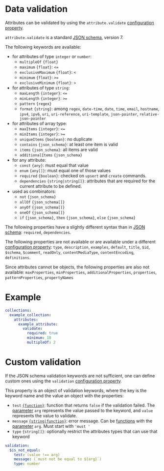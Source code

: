 # Data validation

Attributes can be validated by using the `attribute.validate`
[configuration property](../configuration/configuration.md#properties).

`attribute.validate` is a standard [JSON schema](http://json-schema.org),
version 7.

The following keywords are available:

- for attributes of type `integer` or `number`:
  - `multipleOf` `{float}`
  - `maximum` `{float}`: `<=`
  - `exclusiveMaximum` `{float}`: `<`
  - `minimum` `{float}`: `>=`
  - `exclusiveMinimum` `{float}`: `>`
- for attributes of type `string`:
  - `maxLength` `{integer}`: `<=`
  - `minLength` `{integer}`: `>=`
  - `pattern` `{regex}`
  - `format` `{string}`: among `regex`, `date-time`, `date`, `time`, `email`,
    `hostname`, `ipv4`, `ipv6`, `uri`, `uri-reference`, `uri-template`,
    `json-pointer`, `relative-json-pointer`
- for attributes of array type:
  - `maxItems` `{integer}`: `<=`
  - `minItems` `{integer}`: `>=`
  - `uniqueItems` `{boolean}`: no duplicate
  - `contains` `{json_schema}`: at least one item is valid
  - `items` `{json_schema}`: all items are valid
  - `additionalItems` `{json_schema}`
- for any attribute:
  - `const` `{any}`: must equal that value
  - `enum` `{any[]}`: must equal one of those values
  - `required` `{boolean}`: checked on `upsert` and `create` commands.
  - `dependencies` `{string|string[]}`: attributes that are required for the
    current attribute to be defined.
- used as combinators:
  - `not` `{json_schema}`
  - `allOf` `{json_schema[]}`
  - `anyOf` `{json_schema[]}`
  - `oneOf` `{json_schema[]}`
  - `if` `{json_schema}`, `then` `{json_schema}`, `else` `{json_schema}`

The following properties have a slightly different syntax than in
[JSON schema](http://json-schema.org): `required`, `dependencies`.

The following properties are not available or are available under a different
[configuration property](../configuration/configuration.md#properties): `type`,
`description`, `examples`, `default`, `title`, `$id`, `$schema`, `$comment`,
`readOnly`, `contentMediaType`, `contentEncoding`, `definitions`.

Since attributes cannot be objects, the following properties are also not
available: `maxProperties`, `minProperties`, `additionalProperties`,
`properties`, `patternProperties`, `propertyNames`

# Example

```yml
collections:
  example_collection:
    attributes:
      example_attribute:
        validate:
          required: true
          minimum: 10
          multipleOf: 2
```

# Custom validation

If the JSON schema validation keywords are not sufficient, one can define custom
ones using the `validation`
[configuration property](../configuration/configuration.md#properties).

This property is an object of validation keywords, where the key is the keyword
name and the value an object with the properties:

- `test` [`{function}`](../configuration/functions.md): function that returns
  `false` if the validation failed. The
  [parameter](../configuration/functions.md#parameters) `arg` represents the
  value passed to the keyword, and `value` represents the value to validate.
- `message` [`{string|function}`](../configuration/functions.md): error message.
  Can be [functions](../configuration/functions.md) with the
  [parameter](../configuration/functions.md#parameters) `arg`. Must start with
  `'must '`
- `type` `{string[]}`: optionally restrict the attributes types that can use
  that keyword

```yml
validation:
  $is_not_equal:
    test: (value !== arg)
    message: (`must not be equal to ${arg}`)
    type: number
```
